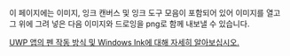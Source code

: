 ﻿이 페이지에는 이미지, 잉크 캔버스 및 잉크 도구 모음이 포함되어 있어 이미지를 열고 그 위에 그려 넣은 다음 이미지와 드로잉을 png로 함께 내보낼 수 있습니다.
 
[UWP 앱의 펜 작동 방식 및 Windows Ink에 대해 자세히 알아보십시오.](https://docs.microsoft.com//windows/uwp/design/input/pen-and-stylus-interactions)
